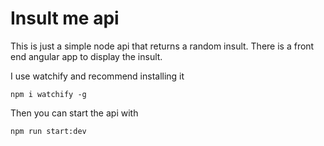 # Insult me api

This is just a simple node api that returns a random insult. There is a front end angular app to display the insult. 

I use watchify and recommend installing it

```
npm i watchify -g
```

Then you can start the api with

```
npm run start:dev
```


